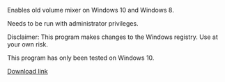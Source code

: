 Enables old volume mixer on Windows 10 and Windows 8.

Needs to be run with administrator privileges.

Disclaimer: 
This program makes changes to the Windows registry. Use at your own risk.

This program has only been tested on Windows 10.

[Download link](https://drive.google.com/open?id=0B68BYi2uLApfLUVIYWhDNUVpS1k)
